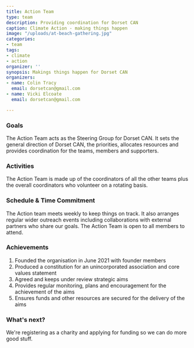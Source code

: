 ```yaml
---
title: Action Team
type: team
description: Providing coordination for Dorset CAN
caption: Climate Action - making things happen
image: "/uploads/at-beach-gathering.jpg"
categories:
- team
tags:
- climate
- action
organizer: ''
synopsis: Makings things happen for Dorset CAN
organizers:
- name: Colin Tracy
  email: dorsetcan@gmail.com
- name: Vicki Elcoate
  email: dorsetcan@gmail.com

---
```

### Goals

The Action Team acts as the Steering Group for Dorset CAN. It sets the general direction of Dorset CAN, the priorities, allocates resources and provides coordination for the teams, members and supporters.

### Activities

The Action Team is made up of the coordinators of all the other teams plus the overall coordinators who volunteer on a rotating basis.

### Schedule & Time Commitment

The Action team meets weekly to keep things on track. It also arranges regular wider outreach events including collaborations with external partners who share our goals. The Action Team is open to all members to attend.

### Achievements

1. Founded the organisation in June 2021 with founder members
2. Produced a constitution for an unincorporated association and core values statement
3. Agreed and keeps under review strategic aims
4. Provides regular monitoring, plans and encouragement for the achievement of the aims
5. Ensures funds and other resources are secured for the delivery of the aims

### What's next?

We're registering as a charity and applying for funding so we can do more good stuff.